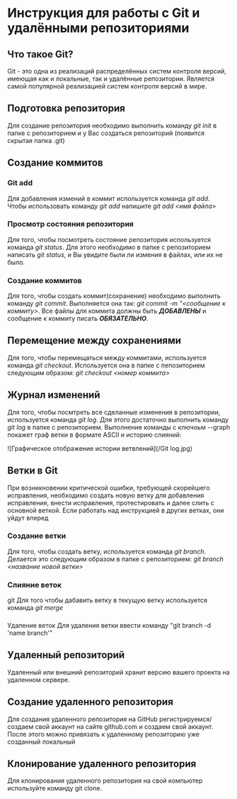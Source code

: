# Инструкция для работы с Git и удалёнными репозиториями

## Что такое Git?
Git - это одна из реализаций распределённых систем контроля версий, имеющая как и локальные, так и удалённые репозитории. Является самой популярной реализацией систем контроля версий в мире.
## Подготовка репозитория
Для создание репозитория необходимо выполнить команду *git init*  в папке с репозиторием и у Вас создаться репозиторий (появится скрытая папка .git)

## Создание коммитов

### Git add
Для добавления измений в коммит используется команда *git add*. Чтобы использовать команду *git add* напишите *git add <имя файла>*

### Просмотр состояния репозитория
Для того, чтобы посмотреть состояние репозитория используется команда *git status*. Для этого необходимо в папке с репозиторием написать *git status*, и Вы увидите были ли измения в файлах, или их не было.

### Создание коммитов
Для того, чтобы создать коммит(сохранение) необходимо выполнить команду *git commit*. Выполняется она так: *git commit -m "<сообщение к коммиту>*. Все файлы для коммита должны быть ***ДОБАВЛЕНЫ*** и сообщение к коммиту писать ***ОБЯЗАТЕЛЬНО***.

## Перемещение между сохранениями
Для того, чтобы перемещаться между коммитами, используется команда *git checkout*. Используется она в папке с пепозиторием следующим образом: *git checkout <номер коммита>*

## Журнал изменений
Для того, чтобы посмтреть все сделанные изменения в репозитории, используется команда *git log*. Для этого достаточно выполнить команду *git log* в папке с репозиторием.
Выполнение команды с ключоьм --graph покажет граф ветки в формате ASCII и историю слияний:

![Графическое отображение истории ветвлений](/Git log.jpg)


## Ветки в Git

При возникновении критической ошибки, требующей скорейшего исправления, необходимо создать новую ветку для добавления исправления, внести исправления, протестировать и далее слить с основной веткой.
Если работать над инструкцией в других ветках, они уйдут вперед

### Создание ветки

Для того, чтобы создать ветку, используется команда *git branch*. Делается это следующим образом в папке с репозиторием: *git branch <название новой ветки>*

### Слияние веток
git 
Для того чтобы дабавить ветку в текущую ветку используется команда *git merge <name branch>*

###
 Удаление веток
Для удаления ветки ввести команду "git branch -d 'name branch'"

## Удаленный репозиторий

Удаленный или внешний репозиторий хранит версию вашего проекта на удаленном сервере.

## Создание удаленного репозитория

Для создания удаленного репозитория на GitHub регистрируемся/создаем свой аккаунт на сайте github.com и создаем свой аккаунт. После этого можно привязать к удаленному репозиторию уже созданный локальный

## Клонирование удаленного репозитория

Для клонирования удаленного репозитория на свой компьютер используйте команду 
git clone. 